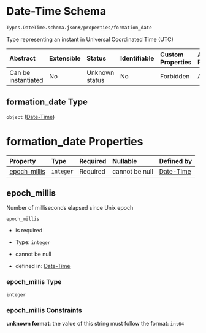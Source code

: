 # Date-Time Schema

```txt
Types.DateTime.schema.json#/properties/formation_date
```

Type representing an instant in Universal Coordinated Time (UTC)

| Abstract            | Extensible | Status         | Identifiable | Custom Properties | Additional Properties | Access Restrictions | Defined In                                                                   |
| :------------------ | :--------- | :------------- | :----------- | :---------------- | :-------------------- | :------------------ | :--------------------------------------------------------------------------- |
| Can be instantiated | No         | Unknown status | No           | Forbidden         | Allowed               | none                | [Issuer.schema.json\*](../objects/Issuer.schema.json "open original schema") |

## formation_date Type

`object` ([Date-Time](issuer-properties-date-time.md))

# formation_date Properties

| Property                      | Type      | Required | Nullable       | Defined by                                                                                             |
| :---------------------------- | :-------- | :------- | :------------- | :----------------------------------------------------------------------------------------------------- |
| [epoch_millis](#epoch_millis) | `integer` | Required | cannot be null | [Date-Time](datetime-properties-epoch_millis.md "Types.DateTime.schema.json#/properties/epoch_millis") |

## epoch_millis

Number of milliseconds elapsed since Unix epoch

`epoch_millis`

- is required

- Type: `integer`

- cannot be null

- defined in: [Date-Time](datetime-properties-epoch_millis.md "Types.DateTime.schema.json#/properties/epoch_millis")

### epoch_millis Type

`integer`

### epoch_millis Constraints

**unknown format**: the value of this string must follow the format: `int64`
